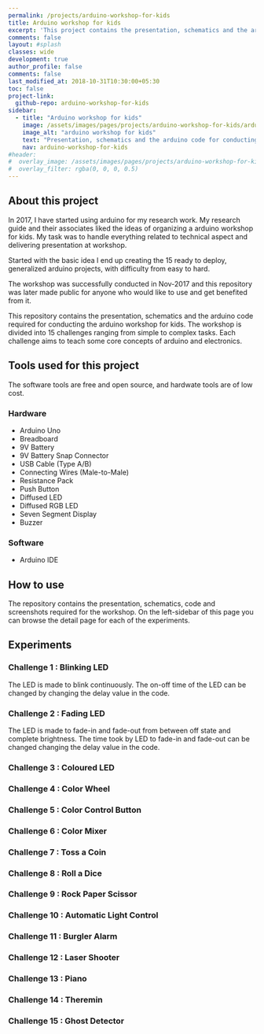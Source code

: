 ```yaml
---
permalink: /projects/arduino-workshop-for-kids
title: Arduino workshop for kids
excerpt: 'This project contains the presentation, schematics and the arduino code required for conducting the arduino workshop for kids.'
comments: false
layout: #splash
classes: wide
development: true
author_profile: false
comments: false
last_modified_at: 2018-10-31T10:30:00+05:30
toc: false
project-link:
  github-repo: arduino-workshop-for-kids
sidebar:
  - title: "Arduino workshop for kids"
    image: /assets/images/pages/projects/arduino-workshop-for-kids/arduino-workshop-for-kids-small.jpg
    image_alt: "arduino workshop for kids"
    text: "Presentation, schematics and the arduino code for conducting the arduino workshop for kids."
    nav: arduino-workshop-for-kids
#header:
#  overlay_image: /assets/images/pages/projects/arduino-workshop-for-kids/arduino-workshop-for-kids-header.jpg
#  overlay_filter: rgba(0, 0, 0, 0.5)
---
```


## About this project

In 2017, I have started using arduino for my research work. My research guide and their associates liked the ideas of organizing a arduino workshop for kids. My task was to handle everything related to technical aspect and delivering presentation at workshop.

Started with the basic idea I end up creating the 15 ready to deploy, generalized arduino projects, with difficulty from easy to hard.

The workshop was successfully conducted in Nov-2017 and this repository was later made public for anyone who would like to use and get benefited from it.

This  repository contains the presentation, schematics and the arduino code required for conducting the arduino workshop for kids. The workshop is divided into 15 challenges ranging from simple to complex tasks. Each challenge aims to teach some core concepts of arduino and electronics.


## Tools used for this project

The software tools are free and open source, and hardwate tools are of low cost.

### Hardware

 - Arduino Uno
 - Breadboard
 - 9V Battery
 - 9V Battery Snap Connector
 - USB Cable (Type A/B)
 - Connecting Wires (Male-to-Male)
 - Resistance Pack
 - Push Button
 - Diffused LED
 - Diffused RGB LED
 - Seven Segment Display
 - Buzzer

### Software

 - Arduino IDE 



## How to use

The repository contains the presentation, schematics, code and screenshots required for the workshop. On the left-sidebar of this page you can browse the detail page for each of the experiments.


## Experiments

### Challenge 1 : Blinking LED

The LED is made to blink continuously. The on-off time of the LED can be changed by changing the delay value in the code.

### Challenge 2 : Fading LED

The LED is made to fade-in and fade-out from between off state and complete brightness. The time took by LED to fade-in and fade-out can be changed changing the delay value in the code.

### Challenge 3 : Coloured LED

### Challenge 4 : Color Wheel

### Challenge 5 : Color Control Button

### Challenge 6 : Color Mixer

### Challenge 7 : Toss a Coin

### Challenge 8 : Roll a Dice

### Challenge 9 : Rock Paper Scissor

### Challenge 10 : Automatic Light Control

### Challenge 11 : Burgler Alarm

### Challenge 12 : Laser Shooter

### Challenge 13 : Piano

### Challenge 14 : Theremin

### Challenge 15 : Ghost Detector

